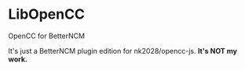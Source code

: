 # LibOpenCC
OpenCC for BetterNCM

It's just a BetterNCM plugin edition for nk2028/opencc-js. **It's NOT my work.**
